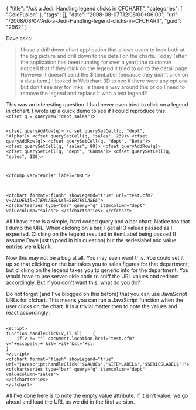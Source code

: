 {
	"title": "Ask a Jedi: Handling legend clicks in CFCHART",
	"categories": [
		"ColdFusion"
	],
	"tags": [],
	"date": "2008-08-07T12:08:00+06:00",
	"url": "/2008/08/07/Ask-a-Jedi-Handling-legend-clicks-in-CFCHART",
	"guid": "2962"
}

Dave asks:

<blockquote>
<p>
I have a drill down chart application that allows users to look both at the big picture and drill down to the detail on the charts.  Today (after the application has been running for over a year) the customer noticed that if they click on the legend it tried to go to the detail page. However it doesn't send the $ItemLabel (because they didn't click on a data item.) I looked in Webchart 3D to see if there were any options but don't see any for links. Is there a way around this or do I need to remove the legend and replace it with a
text legend?
</p>
</blockquote>
<!--more-->
This was an interesting question. I had never even tried to click on a legend in cfchart. I wrote up a quick demo to see if I could reproduce this:

<code>
&lt;cfset q = queryNew("dept,sales")&gt;

&lt;cfset queryAddRow(q)&gt;
&lt;cfset querySetCell(q, "dept", "Alpha")&gt;
&lt;cfset querySetCell(q, "sales", 239)&gt;
&lt;cfset queryAddRow(q)&gt;
&lt;cfset querySetCell(q, "dept", "Beta")&gt;
&lt;cfset querySetCell(q, "sales", 80)&gt;
&lt;cfset queryAddRow(q)&gt;
&lt;cfset querySetCell(q, "dept", "Gamma")&gt;
&lt;cfset querySetCell(q, "sales", 120)&gt;

&lt;cfdump var="#url#" label="URL"&gt;

&lt;cfchart format="flash" showLegend="true" url="test.cfm?v=$VALUE$&il=$ITEMLABEL$&sl=$SERIESLABEL$"&gt;
&lt;cfchartseries type="bar" query="q" itemcolumn="dept" valuecolumn="sales"&gt;
&lt;/cfchartseries&gt;
&lt;/cfchart&gt;
</code>

All I have here is a simple, hard coded query and a bar chart. Notice too that I dump the URL. When clicking on a bar, I get all 3 values passed as I expected. Clicking on the legend resulted in itemLabel being passed (I assume Dave just typoed in his question) but the serieslabel and value entries were blank.

Now this may not be a bug at all. You may even want this. You could set it up so that clicking on the bar takes you to sales figures for that department, but clicking on the legend takes you to generic info for the department. You would have to use server-side code to sniff the URL values and redirect accordingly. But if you don't want this, what do you do?

Do not forget (and I've blogged on this before) that you can use JavaScript URLs for cfchart. This means you can run a JavaScript function when the user clicks on the chart. It is a trivial matter then to note the values and react accordingly:

<code>
&lt;script&gt;
function handleClick(v,il,sl)	 {
	if(v != "") document.location.href='test.cfm?v='+escape(v)+'&il='+il+'&sl='+sl;
}
&lt;/script&gt;
&lt;cfchart format="flash" showLegend="true" url="javascript:handleClick('$VALUE$','$ITEMLABEL$','$SERIESLABEL$')"&gt;
&lt;cfchartseries type="bar" query="q" itemcolumn="dept" valuecolumn="sales"&gt;
&lt;/cfchartseries&gt;
&lt;/cfchart&gt;
</code>

All I've done here is to note the empty value attribute. If it isn't value, we go ahead and load the URL as we did in the first version.